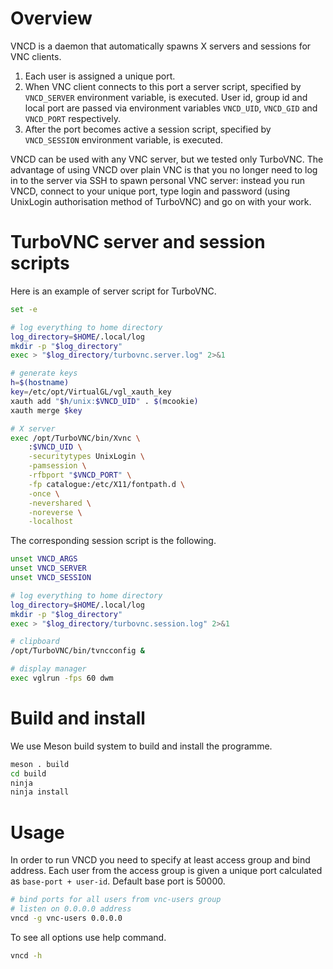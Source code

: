 # Overview

VNCD is a daemon that automatically spawns X servers and sessions for VNC
clients.
1. Each user is assigned a unique port.
2. When VNC client connects to this port a server script, specified by
   `VNCD_SERVER` environment variable, is executed.
   User id, group id and local port are passed via environment variables
   `VNCD_UID`, `VNCD_GID` and `VNCD_PORT` respectively.
3. After the port becomes active a session script, specified by
   `VNCD_SESSION` environment variable, is executed.

VNCD can be used with any VNC server, but we tested only TurboVNC.  The
advantage of using VNCD over plain VNC is that you no longer need to
log in to the server via SSH to spawn personal VNC server: instead you run VNCD,
connect to your unique port, type login and password (using UnixLogin
authorisation method of TurboVNC) and go on with your work.


# TurboVNC server and session scripts

Here is an example of server script for TurboVNC.

```bash
set -e

# log everything to home directory
log_directory=$HOME/.local/log
mkdir -p "$log_directory"
exec > "$log_directory/turbovnc.server.log" 2>&1

# generate keys
h=$(hostname)
key=/etc/opt/VirtualGL/vgl_xauth_key
xauth add "$h/unix:$VNCD_UID" . $(mcookie)
xauth merge $key

# X server
exec /opt/TurboVNC/bin/Xvnc \
	:$VNCD_UID \
	-securitytypes UnixLogin \
	-pamsession \
	-rfbport "$VNCD_PORT" \
	-fp catalogue:/etc/X11/fontpath.d \
	-once \
	-nevershared \
	-noreverse \
	-localhost
```

The corresponding session script is the following.
```bash
unset VNCD_ARGS
unset VNCD_SERVER
unset VNCD_SESSION

# log everything to home directory
log_directory=$HOME/.local/log
mkdir -p "$log_directory"
exec > "$log_directory/turbovnc.session.log" 2>&1

# clipboard
/opt/TurboVNC/bin/tvncconfig &

# display manager
exec vglrun -fps 60 dwm
```

# Build and install

We use Meson build system to build and install the programme.
```bash
meson . build
cd build
ninja
ninja install
```

# Usage

In order to run VNCD you need to specify at least access group and bind address.
Each user from the access group is given a unique port calculated as `base-port + user-id`.
Default base port is 50000.
```bash
# bind ports for all users from vnc-users group
# listen on 0.0.0.0 address
vncd -g vnc-users 0.0.0.0
```

To see all options use help command.
```bash
vncd -h
```
